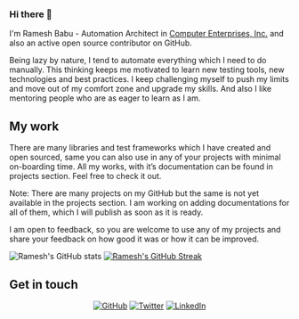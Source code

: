 ### Hi there 👋

I'm Ramesh Babu - Automation Architect in [Computer Enterprises, Inc.](https://www.ceiamerica.com/) and also an active open source contributor on GitHub.

Being lazy by nature, I tend to automate everything which I need to do manually. This thinking keeps me motivated to learn new testing tools, new technologies and best practices. I keep challenging myself to push my limits and move out of my comfort zone and upgrade my skills. And also I like mentoring people who are as eager to learn as I am.

## My work
There are many libraries and test frameworks which I have created and open sourced, same you can also use in any of your projects with minimal on-boarding time. All my works, with it’s documentation can be found in projects section. Feel free to check it out.

Note: There are many projects on my GitHub but the same is not yet available in the projects section. I am working on adding documentations for all of them, which I will publish as soon as it is ready.

I am open to feedback, so you are welcome to use any of my projects and share your feedback on how good it was or how it can be improved.

![Ramesh's GitHub stats](https://github-readme-stats.vercel.app/api?username=rameshbabuprudhvi&count_private=true&show_icons=true)
[![Ramesh's GitHub Streak](http://github-readme-streak-stats.herokuapp.com?user=rameshbabuprudhvi&date_format=j%20M%5B%20Y%5D)](https://github.com/rameshbabuprudhvi?tab=repositories&q=&type=public)

## Get in touch
<p align="center">
	<a href="https://github.com/rameshbabuprudhvi"><img src="https://img.shields.io/github/followers/rameshbabuprudhvi.svg?label=GitHub&style=social" alt="GitHub"></a>
	<a href="https://twitter.com/amrameshbabu"><img src="https://img.shields.io/twitter/follow/amrameshbabu?label=Twitter&style=social" alt="Twitter"></a>
	<a href="https://in.linkedin.com/in/rameshbabuprudhvi"><img src="https://img.shields.io/badge/LinkedIn--_.svg?style=social&logo=linkedin" alt="LinkedIn"></a>
</p>

